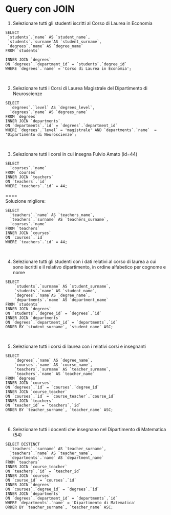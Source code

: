  # Query con JOIN

1. Selezionare tutti gli studenti iscritti al Corso di Laurea in Economia 

 ```
 SELECT 
  `students`.`name` AS `student_name`,
  `students`.`surname`AS `student_surname`,
  `degrees`.`name` AS `degree_name`
FROM `students`

INNER JOIN `degrees`
ON `degrees`.`department_id` = `students`.`degree_id`
WHERE `degrees`.`name` = 'Corso di Laurea in Economia';
 ```

<br>

2. Selezionare tutti i Corsi di Laurea Magistrale del Dipartimento di Neuroscienze

```
SELECT
  `degrees`.`level` AS `degrees_level`, 
  `degrees`.`name` AS `degrees_name`
FROM `degrees`
INNER JOIN `departments`
ON `departments`.`id` = `degrees`.`department_id` 
WHERE `degrees`.`level` = 'magistrale' AND `departments`.`name`  = 'Dipartimento di Neuroscienze';
```

<br>

[comment]: <> (Molti a molti, tabella pivot)

3. Selezionare tutti i corsi in cui insegna Fulvio Amato (id=44)

```
SELECT 
  `courses`.`name`  
FROM `courses`
INNER JOIN `teachers`
ON `teachers`.`id`
WHERE `teachers`.`id` = 44;
```
==== <br>
Soluzione migliore:

```
SELECT
  `teachers`.`name` AS `teachers_name`,
  `teachers`.`surname` AS `teachers_surname`,
  `courses`.`name`
FROM `teachers`
INNER JOIN `courses`
ON `courses`.`id`
WHERE `teachers`.`id` = 44;
```
<br>

4. Selezionare tutti gli studenti con i dati relativi al corso di laurea a cui sono iscritti e il relativo dipartimento, in ordine alfabetico per cognome e nome

```
SELECT
	`students`.`surname` AS `student_surname`,
    `students`.`name` AS `student_name`,
    `degrees`.`name`AS `degree_name`,
    `departments`.`name` AS `department_name`
FROM `students`
INNER JOIN `degrees`
ON `students`.`degree_id` = `degrees`.`id`
INNER JOIN `departments`
ON `degrees`.`department_id` = `departments`.`id`
ORDER BY `student_surname`, `student_name` ASC;
```

<br>

5. Selezionare tutti i corsi di laurea con i relativi corsi e insegnanti

```
SELECT
    `degrees`.`name` AS `degree_name`,
	`courses`.`name` AS `course_name`,
	`teachers`.`surname` AS `teacher_surname`,
    `teachers`.`name` AS `teacher_name`	
FROM `degrees`
INNER JOIN `courses`
ON `degrees`.`id` = `courses`.`degree_id`
INNER JOIN `course_teacher`
ON `courses`.`id` = `course_teacher`.`course_id`
INNER JOIN `teachers`
ON `teacher_id` = `teachers`.`id`
ORDER BY `teacher_surname`, `teacher_name` ASC;
```

<br>

6. Selezionare tutti i docenti che insegnano nel Dipartimento di Matematica (54)

```
SELECT DISTINCT
  `teachers`.`surname` AS `teacher_surname`,
  `teachers`.`name` AS `teacher_name`,
  `departments`.`name` AS `department_name`
FROM `teachers`
INNER JOIN `course_teacher`
ON `teachers`.`id` = `teacher_id`
INNER JOIN `courses`
ON `course_id` = `courses`.`id`
INNER JOIN `degrees`
ON `courses`.`degree_id` = `degrees`.`id`
INNER JOIN `departments`
ON `degrees`.`department_id` = `departments`.`id`
WHERE `departments`.`name` = 'Dipartimento di Matematica'
ORDER BY `teacher_surname`, `teacher_name` ASC;
```
